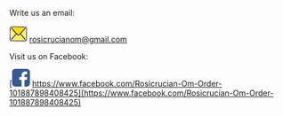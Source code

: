 Write us an email:  
  
![E-Mail](/assets/img/email_32px.png) rosicrucianom@gmail.com

Visit us on Facebook:  
  
[![Facebook Page](/assets/img/facebook_32px.png) https://www.facebook.com/Rosicrucian-Om-Order-101887898408425](https://www.facebook.com/Rosicrucian-Om-Order-101887898408425)
